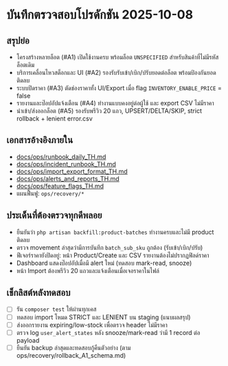 # บันทึกตรวจสอบโปรดักชัน 2025-10-08

## สรุปย่อ
- โครงสร้างหลายล็อต (#A1) เปิดใช้งานครบ พร้อมล็อต `UNSPECIFIED` สำหรับสินค้าที่ไม่มีรหัสล็อตเดิม
- บริการเคลื่อนไหวสต็อกและ UI (#A2) รองรับรับเข้า/เบิก/ปรับยอดต่อล็อต พร้อมป้องกันยอดติดลบ
- ระบบปิดราคา (#A3) ตัดช่องราคาทั้ง UI/Export เมื่อ flag `INVENTORY_ENABLE_PRICE` = false
- รายงานและป๊อปอัปแจ้งเตือน (#A4) ทำงานแบบคงอยู่ต่อผู้ใช้ และ export CSV ไม่มีราคา
- นำเข้า/ส่งออกล็อต (#A5) รองรับพรีวิว 20 แถว, UPSERT/DELTA/SKIP, strict rollback + lenient error.csv

## เอกสารอ้างอิงภายใน
- [docs/ops/runbook_daily_TH.md](runbook_daily_TH.md)
- [docs/ops/incident_runbook_TH.md](incident_runbook_TH.md)
- [docs/ops/import_export_format_TH.md](import_export_format_TH.md)
- [docs/ops/alerts_and_reports_TH.md](alerts_and_reports_TH.md)
- [docs/ops/feature_flags_TH.md](feature_flags_TH.md)
- แผนฟื้นฟู: `ops/recovery/*`

## ประเด็นที่ต้องตรวจทุกดีพลอย
- ยืนยันว่า `php artisan backfill:product-batches` ทำงานครบและไม่มี product ติดลบ
- ตรวจ movement ล่าสุดว่ามีการบันทึก `batch_sub_sku` ถูกต้อง (รับเข้า/เบิก/ปรับ)
- ฟีเจอร์ราคายังปิดอยู่: หน้า Product/Create และ CSV รายงานต้องไม่ปรากฏฟิลด์ราคา
- Dashboard แสดงป๊อปอัปเมื่อมี alert ใหม่ (ทดสอบ mark-read, snooze)
- หน้า Import ต้องพรีวิว 20 แถวและแจ้งเตือนเมื่อเจอราคาในไฟล์

## เช็กลิสต์หลังทดสอบ
- [ ] รัน `composer test` ให้ผ่านทุกเคส
- [ ] ทดสอบ import โหมด STRICT และ LENIENT บน staging (แนบผลสรุป)
- [ ] ส่งออกรายงาน expiring/low-stock เพื่อตรวจ header ไม่มีราคา
- [ ] ตรวจ log `user_alert_states` หลัง snooze/mark-read ว่ามี 1 record ต่อ payload
- [ ] ยืนยัน backup ล่าสุดและทดสอบกู้คืนตัวอย่าง (ตาม ops/recovery/rollback_A1_schema.md)
